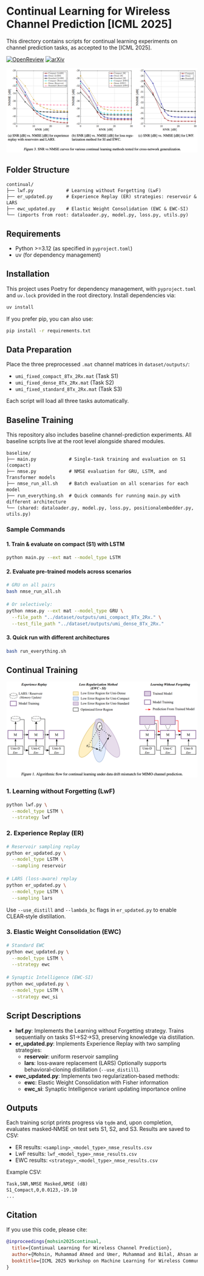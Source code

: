 # Continual Learning for Wireless Channel Prediction [ICML 2025]

This directory contains scripts for continual learning experiments on channel prediction tasks, as accepted to the [ICML 2025].

[![OpenReview](https://img.shields.io/badge/OpenReview-View-blue?logo=openreview)](https://openreview.net/forum?id=xzaGCSM7Sv&nesting=2&sort=date-desc)  [![arXiv](https://img.shields.io/badge/arXiv-View-brightgreen?logo=arxiv)](https://arxiv.org/abs/2506.22471)


![Continual Training Results](img/results.png)

## Folder Structure

```text
continual/
├── lwf.py            # Learning without Forgetting (LwF)
├── er_updated.py     # Experience Replay (ER) strategies: reservoir & LARS
├── ewc_updated.py    # Elastic Weight Consolidation (EWC & EWC‑SI)
└── (imports from root: dataloader.py, model.py, loss.py, utils.py)
```

## Requirements

- Python >=3.12 (as specified in `pyproject.toml`)
- uv (for dependency management)

## Installation

This project uses Poetry for dependency management, with `pyproject.toml` and `uv.lock` provided in the root directory. Install dependencies via:

```bash
uv install
```

If you prefer pip, you can also use:

```bash
pip install -r requirements.txt
```

## Data Preparation

Place the three preprocessed `.mat` channel matrices in `dataset/outputs/`:

- `umi_fixed_compact_8Tx_2Rx.mat` (Task S1)
- `umi_fixed_dense_8Tx_2Rx.mat` (Task S2)
- `umi_fixed_standard_8Tx_2Rx.mat` (Task S3)

Each script will load all three tasks automatically.

## Baseline Training

This repository also includes baseline channel-prediction experiments. All baseline scripts live at the root level alongside shared modules.

```text
baseline/
├── main.py            # Single-task training and evaluation on S1 (compact)
├── nmse.py            # NMSE evaluation for GRU, LSTM, and Transformer models
├── nmse_run_all.sh    # Batch evaluation on all scenarios for each model
├── run_everything.sh  # Quick commands for running main.py with different architecture
└── (shared: dataloader.py, model.py, loss.py, positionalembedder.py, utils.py)
```

### Sample Commands

#### 1. Train & evaluate on compact (S1) with LSTM

```bash
python main.py --ext mat --model_type LSTM
```

#### 2. Evaluate pre-trained models across scenarios

```bash
# GRU on all pairs
bash nmse_run_all.sh

# Or selectively:
python nmse.py --ext mat --model_type GRU \
  --file_path "../dataset/outputs/umi_compact_8Tx_2Rx." \
  --test_file_path "../dataset/outputs/umi_dense_8Tx_2Rx."
```

#### 3. Quick run with different architectures

```bash
bash run_everything.sh
```

## Continual Training
![Continual Training Workflow](img/architecture.png)

### 1. Learning without Forgetting (LwF)

```bash
python lwf.py \
  --model_type LSTM \
  --strategy lwf
```

### 2. Experience Replay (ER)

```bash
# Reservoir sampling replay
python er_updated.py \
  --model_type LSTM \
  --sampling reservoir

# LARS (loss‑aware) replay
python er_updated.py \
  --model_type LSTM \
  --sampling lars
```

Use `--use_distill` and `--lambda_bc` flags in `er_updated.py` to enable CLEAR‑style distillation.

### 3. Elastic Weight Consolidation (EWC)

```bash
# Standard EWC
python ewc_updated.py \
  --model_type LSTM \
  --strategy ewc

# Synaptic Intelligence (EWC‑SI)
python ewc_updated.py \
  --model_type LSTM \
  --strategy ewc_si
```

## Script Descriptions

- **lwf.py**: Implements the Learning without Forgetting strategy. Trains sequentially on tasks S1→S2→S3, preserving knowledge via distillation.
- **er\_updated.py**: Implements Experience Replay with two sampling strategies:
  - **reservoir**: uniform reservoir sampling
  - **lars**: loss‑aware replacement (LARS) Optionally supports behavioral‑cloning distillation (`--use_distill`).
- **ewc\_updated.py**: Implements two regularization‑based methods:
  - **ewc**: Elastic Weight Consolidation with Fisher information
  - **ewc\_si**: Synaptic Intelligence variant updating importance online

## Outputs

Each training script prints progress via `tqdm` and, upon completion, evaluates masked‑NMSE on test sets S1, S2, and S3. Results are saved to CSV:

- ER results: `<sampling>_<model_type>_nmse_results.csv`
- LwF results: `lwf_<model_type>_nmse_results.csv`
- EWC results: `<strategy>_<model_type>_nmse_results.csv`

Example CSV:

```csv
Task,SNR,NMSE Masked,NMSE (dB)
S1_Compact,0,0.0123,-19.10
...
```

## Citation

If you use this code, please cite:

```bibtex
@inproceedings{mohsin2025continual,
  title={Continual Learning for Wireless Channel Prediction},
  author={Mohsin, Muhammad Ahmed and Umer, Muhammad and Bilal, Ahsan and Jamshed, Muhammad Ali and Cioffi, John M},
  booktitle={ICML 2025 Workshop on Machine Learning for Wireless Communication and Networks (ML4Wireless)}
}
```

